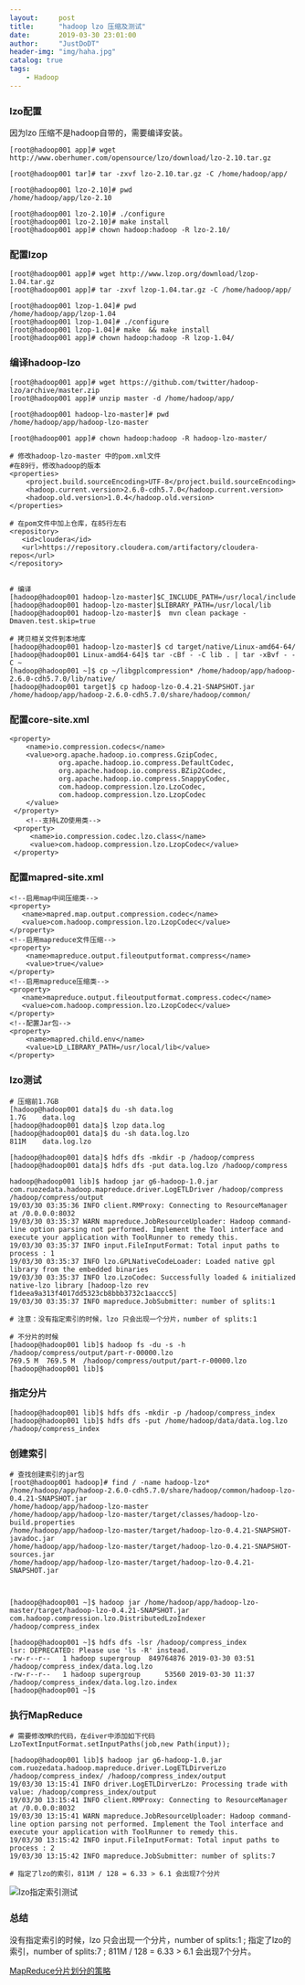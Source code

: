 ```yaml
---
layout:     post
title:      "hadoop lzo 压缩及测试"
date:       2019-03-30 23:01:00
author:     "JustDoDT"
header-img: "img/haha.jpg"
catalog: true
tags:
    - Hadoop
---
```







### lzo配置

 因为lzo 压缩不是hadoop自带的，需要编译安装。

    [root@hadoop001 app]# wget http://www.oberhumer.com/opensource/lzo/download/lzo-2.10.tar.gz
    
    [root@hadoop001 tar]# tar -zxvf lzo-2.10.tar.gz -C /home/hadoop/app/
    
    [root@hadoop001 lzo-2.10]# pwd
    /home/hadoop/app/lzo-2.10
    
    [root@hadoop001 lzo-2.10]# ./configure
    [root@hadoop001 lzo-2.10]# make install
    [root@hadoop001 app]# chown hadoop:hadoop -R lzo-2.10/
    
    



### 配置lzop

    [root@hadoop001 app]# wget http://www.lzop.org/download/lzop-1.04.tar.gz
    [root@hadoop001 app]# tar -zxvf lzop-1.04.tar.gz -C /home/hadoop/app/
    
    [root@hadoop001 lzop-1.04]# pwd
    /home/hadoop/app/lzop-1.04
    [root@hadoop001 lzop-1.04]# ./configure 
    [root@hadoop001 lzop-1.04]# make  && make install
    [root@hadoop001 app]# chown hadoop:hadoop -R lzop-1.04/
    



### 编译hadoop-lzo

    [root@hadoop001 app]# wget https://github.com/twitter/hadoop-lzo/archive/master.zip
    [root@hadoop001 app]# unzip master -d /home/hadoop/app/
    
    [root@hadoop001 hadoop-lzo-master]# pwd
    /home/hadoop/app/hadoop-lzo-master
    
    [root@hadoop001 app]# chown hadoop:hadoop -R hadoop-lzo-master/
    
    # 修改hadoop-lzo-master 中的pom.xml文件
    #在89行，修改hadoop的版本
    <properties>
        <project.build.sourceEncoding>UTF-8</project.build.sourceEncoding>
        <hadoop.current.version>2.6.0-cdh5.7.0</hadoop.current.version>    
        <hadoop.old.version>1.0.4</hadoop.old.version>
    </properties>
    
    # 在pom文件中加上仓库，在85行左右
    <repository>
       <id>cloudera</id>
       <url>https://repository.cloudera.com/artifactory/cloudera-repos</url>
    </repository>
    
    
    # 编译
    [hadoop@hadoop001 hadoop-lzo-master]$C_INCLUDE_PATH=/usr/local/include 
    [hadoop@hadoop001 hadoop-lzo-master]$LIBRARY_PATH=/usr/local/lib
    [hadoop@hadoop001 hadoop-lzo-master]$  mvn clean package -Dmaven.test.skip=true
    
    # 拷贝相关文件到本地库
    [hadoop@hadoop001 hadoop-lzo-master]$ cd target/native/Linux-amd64-64/
    [hadoop@hadoop001 Linux-amd64-64]$ tar -cBf - -C lib . | tar -xBvf - -C ~
    [hadoop@hadoop001 ~]$ cp ~/libgplcompression* /home/hadoop/app/hadoop-2.6.0-cdh5.7.0/lib/native/
    [hadoop@hadoop001 target]$ cp hadoop-lzo-0.4.21-SNAPSHOT.jar /home/hadoop/app/hadoop-2.6.0-cdh5.7.0/share/hadoop/common/



### 配置core-site.xml

    <property>
        <name>io.compression.codecs</name>
        <value>org.apache.hadoop.io.compress.GzipCodec,
                org.apache.hadoop.io.compress.DefaultCodec,
                org.apache.hadoop.io.compress.BZip2Codec,
                org.apache.hadoop.io.compress.SnappyCodec,
                com.hadoop.compression.lzo.LzoCodec,
                com.hadoop.compression.lzo.LzopCodec
        </value>
     </property>
        <!--支持LZO使用类-->
     <property>
         <name>io.compression.codec.lzo.class</name>
         <value>com.hadoop.compression.lzo.LzopCodec</value>
     </property>
    



### 配置mapred-site.xml

    <!--启用map中间压缩类-->
    <property>
       <name>mapred.map.output.compression.codec</name>
       <value>com.hadoop.compression.lzo.LzopCodec</value>
    </property>
    <!--启用mapreduce文件压缩-->
    <property>
        <name>mapreduce.output.fileoutputformat.compress</name>
        <value>true</value>
    </property> 
    <!--启用mapreduce压缩类-->
    <property>
       <name>mapreduce.output.fileoutputformat.compress.codec</name>
       <value>com.hadoop.compression.lzo.LzopCodec</value>
    </property>
    <!--配置Jar包-->
    <property>
        <name>mapred.child.env</name>
        <value>LD_LIBRARY_PATH=/usr/local/lib</value>
    </property>
    



### lzo测试

    # 压缩前1.7GB
    [hadoop@hadoop001 data]$ du -sh data.log
    1.7G	data.log
    [hadoop@hadoop001 data]$ lzop data.log
    [hadoop@hadoop001 data]$ du -sh data.log.lzo 
    811M	data.log.lzo
    
    [hadoop@hadoop001 data]$ hdfs dfs -mkdir -p /hadoop/compress
    [hadoop@hadoop001 data]$ hdfs dfs -put data.log.lzo /hadoop/compress
    
    hadoop@hadoop001 lib]$ hadoop jar g6-hadoop-1.0.jar com.ruozedata.hadoop.mapreduce.driver.LogETLDriver /hadoop/compress /hadoop/compress/output
    19/03/30 03:35:36 INFO client.RMProxy: Connecting to ResourceManager at /0.0.0.0:8032
    19/03/30 03:35:37 WARN mapreduce.JobResourceUploader: Hadoop command-line option parsing not performed. Implement the Tool interface and execute your application with ToolRunner to remedy this.
    19/03/30 03:35:37 INFO input.FileInputFormat: Total input paths to process : 1
    19/03/30 03:35:37 INFO lzo.GPLNativeCodeLoader: Loaded native gpl library from the embedded binaries
    19/03/30 03:35:37 INFO lzo.LzoCodec: Successfully loaded & initialized native-lzo library [hadoop-lzo rev f1deea9a313f4017dd5323cb8bbb3732c1aaccc5]
    19/03/30 03:35:37 INFO mapreduce.JobSubmitter: number of splits:1
    
    # 注意：没有指定索引的时候，lzo 只会出现一个分片，number of splits:1
    
    # 不分片的时候
    [hadoop@hadoop001 lib]$ hadoop fs -du -s -h  /hadoop/compress/output/part-r-00000.lzo
    769.5 M  769.5 M  /hadoop/compress/output/part-r-00000.lzo
    [hadoop@hadoop001 lib]$ 
    





### 指定分片

    [hadoop@hadoop001 lib]$ hdfs dfs -mkdir -p /hadoop/compress_index
    [hadoop@hadoop001 lib]$ hdfs dfs -put /home/hadoop/data/data.log.lzo /hadoop/compress_index
    
    
### 创建索引

    # 查找创建索引的jar包
    [root@hadoop001 hadoop]# find / -name hadoop-lzo*
    /home/hadoop/app/hadoop-2.6.0-cdh5.7.0/share/hadoop/common/hadoop-lzo-0.4.21-SNAPSHOT.jar
    /home/hadoop/app/hadoop-lzo-master
    /home/hadoop/app/hadoop-lzo-master/target/classes/hadoop-lzo-build.properties
    /home/hadoop/app/hadoop-lzo-master/target/hadoop-lzo-0.4.21-SNAPSHOT-javadoc.jar
    /home/hadoop/app/hadoop-lzo-master/target/hadoop-lzo-0.4.21-SNAPSHOT-sources.jar
    /home/hadoop/app/hadoop-lzo-master/target/hadoop-lzo-0.4.21-SNAPSHOT.jar
    
    
    
    [hadoop@hadoop001 ~]$ hadoop jar /home/hadoop/app/hadoop-lzo-master/target/hadoop-lzo-0.4.21-SNAPSHOT.jar com.hadoop.compression.lzo.DistributedLzoIndexer /hadoop/compress_index
    
    [hadoop@hadoop001 ~]$ hdfs dfs -lsr /hadoop/compress_index
    lsr: DEPRECATED: Please use 'ls -R' instead.
    -rw-r--r--   1 hadoop supergroup  849764876 2019-03-30 03:51 /hadoop/compress_index/data.log.lzo
    -rw-r--r--   1 hadoop supergroup      53560 2019-03-30 11:37 /hadoop/compress_index/data.log.lzo.index
    [hadoop@hadoop001 ~]$ 
    
    


### 执行MapReduce

    # 需要修改MR的代码，在diver中添加如下代码
    LzoTextInputFormat.setInputPaths(job,new Path(input));
    
    [hadoop@hadoop001 lib]$ hadoop jar g6-hadoop-1.0.jar com.ruozedata.hadoop.mapreduce.driver.LogETLDirverLzo /hadoop/compress_index/ /hadoop/compress_index/output
    19/03/30 13:15:41 INFO driver.LogETLDirverLzo: Processing trade with value: /hadoop/compress_index/output  
    19/03/30 13:15:41 INFO client.RMProxy: Connecting to ResourceManager at /0.0.0.0:8032
    19/03/30 13:15:41 WARN mapreduce.JobResourceUploader: Hadoop command-line option parsing not performed. Implement the Tool interface and execute your application with ToolRunner to remedy this.
    19/03/30 13:15:42 INFO input.FileInputFormat: Total input paths to process : 2
    19/03/30 13:15:42 INFO mapreduce.JobSubmitter: number of splits:7
    
    # 指定了lzo的索引，811M / 128 = 6.33 > 6.1 会出现7个分片


![lzo指定索引测试](/img/MR3.png)


### 总结
 
 没有指定索引的时候，lzo 只会出现一个分片，number of splits:1 ; 指定了lzo的索引，number of splits:7 ; 811M / 128 = 6.33 > 6.1 会出现7个分片。
 
 [MapReduce分片划分的策略](https://justdodt.github.io/2018/04/09/MapReduce%E5%88%86%E7%89%87/)






